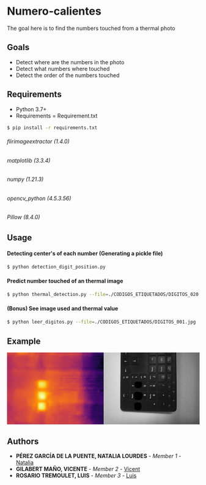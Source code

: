 # Numero-calientes

The goal here is to find the numbers touched from a thermal photo

## Goals

- Detect where are the numbers in the photo
- Detect what numbers where touched
- Detect the order of the numbers touched

## Requirements

* Python 3.7+
* Requirements = Requirement.txt
```bash
$ pip install -r requirements.txt
```
###### flirimageextractor (1.4.0)
###### matplotlib (3.3.4)
###### numpy (1.21.3)
###### opencv_python (4.5.3.56)
###### Pillow (8.4.0)

## Usage

#### Detecting center's of each number (Generating a pickle file)

```bash
$ python detection_digit_position.py
```

#### Predict number touched of an thermal image

```bash
$ python thermal_detection.py --file=./CODIGOS_ETIQUETADOS/DIGITOS_020.jpg
```

#### (Bonus) See image used and thermal value

```bash
$ python leer_digitos.py --file=./CODIGOS_ETIQUETADOS/DIGITOS_001.jpg
```

## Example

![example](./Pictures/Screen.jpg)

## Authors

* **PÉREZ GARCÍA DE LA PUENTE, NATALIA LOURDES** - *Member 1* - [Natalia](https://github.com/natalialperez)
* **GILABERT MAÑO, VICENTE** - *Member 2* - [Vicent](https://github.com/vgilabert94)
* **ROSARIO TREMOULET, LUIS** - *Member 3* - [Luis](https://github.com/Luisrosario2604)

